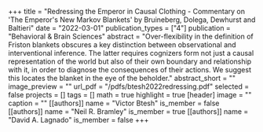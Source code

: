 +++
title = "Redressing the Emperor in Causal Clothing - Commentary on 'The Emperor's New Markov Blankets' by Bruineberg, Dolega, Dewhurst and Baltieri"
date = "2022-03-01"
publication_types = ["4"]
publication = "Behavioral & Brain Sciences"
abstract = "Over-flexibility in the definition of Friston blankets obscures a key distinction between observational and interventional inference. The latter requires cognizers form not just a causal representation of the world but also of their own boundary and relationship with it, in order to diagnose the consequences of their actions. We suggest this locates the blanket in the eye of the beholder."
abstract_short = ""
image_preview = ""
url_pdf = "/pdfs/btesh2022redressing.pdf"
selected = false
projects = []
tags = []
math = true
highlight = true
[header]
image = ""
caption = ""
[[authors]]
	name = "Victor Btesh"
	is_member = false
[[authors]]
	name = "Neil R. Bramley"
	is_member = true
[[authors]]
	name = "David A. Lagnado"
	is_member = false
+++
